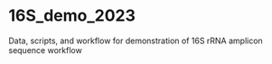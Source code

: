 # 16S_demo_2023
Data, scripts, and workflow for demonstration of 16S rRNA amplicon sequence workflow
